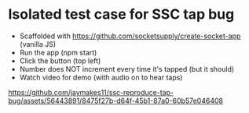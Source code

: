 # Isolated test case for SSC tap bug

- Scaffolded with https://github.com/socketsupply/create-socket-app (vanilla JS)
- Run the app (npm start)
- Click the button (top left)
- Number does NOT increment every time it's tapped (but it should)
- Watch video for demo (with audio on to hear taps)

https://github.com/jaymakes11/ssc-reproduce-tap-bug/assets/56443891/8475f27b-d64f-45b1-87a0-60b57e046408

